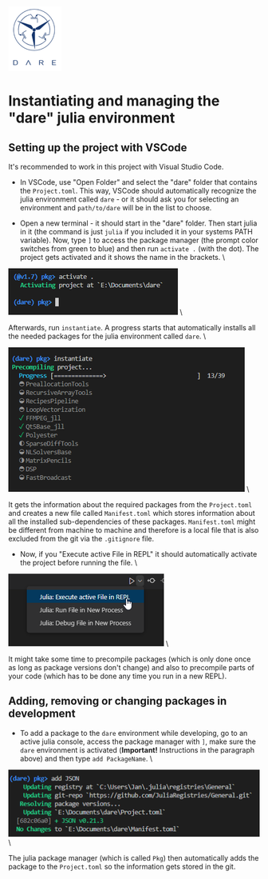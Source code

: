
  

![Dare Logo](public/logo.png)

  

# Instantiating and managing the "dare" julia environment

  

## Setting up the project with VSCode

It's recommended to work in this project with Visual Studio Code.

- In VSCode, use "Open Folder" and select the "dare" folder that contains the `Project.toml`. This way, VSCode should automatically recognize the julia environment called `dare` - or it should ask you for selecting an environment and `path/to/dare` will be in the list to choose.

- Open a new terminal - it should start in the "dare" folder. Then start julia in it (the command is just `julia` if you included it in your systems PATH variable). Now, type `]` to access the package manager (the prompt color switches from green to blue) and then run `activate .` (with the dot). The project gets activated and it shows the name in the brackets. \

![activated project](public/doc/activate.png) \

Afterwards, run `instantiate`. A progress starts that automatically installs all the needed packages for the julia environment called `dare`. \

![instantiate project](public/doc/instantiate.png) \

It gets the information about the required packages from the `Project.toml` and creates a new file called `Manifest.toml` which stores information about all the installed sub-dependencies of these packages. `Manifest.toml` might be different from machine to machine and therefore is a local file that is also excluded from the git via the `.gitignore` file.

- Now, if you "Execute active File in REPL" it should automatically activate the project before running the file. \

![run in REPL](public/doc/RunInREPL.png) \

It might take some time to precompile packages (which is only done once as long as package versions don't change) and also to precompile parts of your code (which has to be done any time you run in a new REPL).

  

## Adding, removing or changing packages in development

- To add a package to the `dare` environment while developing, go to an active julia console, access the package manager with `]`, make sure the `dare` environment is activated (**Important!** Instructions in the paragraph above) and then type `add PackageName`. \

![add a package](public/doc/addpackage.png) \

The julia package manager (which is called `Pkg`) then automatically adds the package to the `Project.toml` so the information gets stored in the git.
